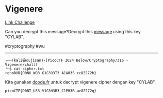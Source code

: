 # Vigenere
[Link Challenge](https://play.picoctf.org/practice/challenge/316)

Can you decrypt this message?Decrypt this [message](https://artifacts.picoctf.net/c/158/cipher.txt) using this key "CYLAB".

#cryptography #wu 
___
```
┌──(kali㉿oujisan)-[PicoCTF 2024 Below/Cryptography/316 - Vigenere/chall]
└─$ cat cipher.txt
rgnoDVD{O0NU_WQ3_G1G3O3T3_A1AH3S_cc82272b}
```

Kita gunakan [dcode.fr](https://www.dcode.fr/vigenere-cipher) untuk decrypt vigenere cipher dengan key "CYLAB".
```
picoCTF{D0NT_US3_V1G3N3R3_C1PH3R_ae82272q}
```
